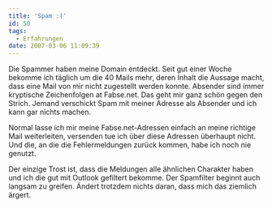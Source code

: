 ```yaml
---
title: 'Spam :('
id: 50
tags:
  - Erfahrungen
date: 2007-03-06 11:09:39
---
```


Die Spammer haben meine Domain entdeckt. Seit gut einer Woche bekomme ich täglich um die 40 Mails mehr, deren Inhalt die Aussage macht, dass eine Mail von mir nicht zugestellt werden konnte. Absender sind immer kryptische Zeichenfolgen at Fabse.net. Das geht mir ganz schön gegen den Strich. Jemand verschickt Spam mit meiner Adresse als Absender und ich kann gar nichts machen.

Normal lasse ich mir meine Fabse.net-Adressen einfach an meine richtige Mail weiterleiten, versenden tue ich über diese Adressen überhaupt nicht. Und die, an die die Fehlermeldungen zurück kommen, habe ich noch nie genutzt.

Der einzige Trost ist, dass die Meldungen alle ähnlichen Charakter haben und ich die gut mit Outlook gefiltert bekomme. Der Spamfilter beginnt auch langsam zu greifen. Ändert trotzdem nichts daran, dass mich das ziemlich ärgert.